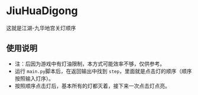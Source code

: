 # JiuHuaDigong
这就是江湖-九华地宫关灯顺序

## 使用说明
- 注：后因为游戏中有灯油限制，本方式可能效率不够，仅供参考。
- 运行 `main.py`脚本后，在返回输出中找到 `step`，里面就是点击灯的顺序（顺序按照输入灯序）。
- 按照顺序点击灯后，基本所有的灯都灭着，接下来一次点击灯点亮。
